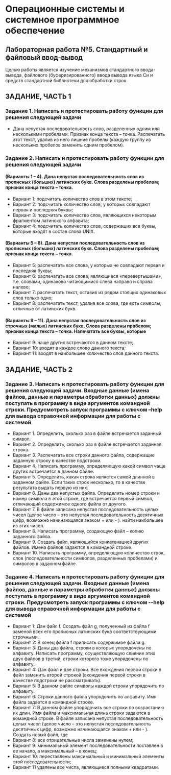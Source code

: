 # Операционные системы и системное программное обеспечение 

## Лабораторная работа №5. Стандартный и файловый ввод-вывод

Целью работы является изучение механизмов стандартного ввода-вывода, файлового (буферизированного) ввода вывода языка Си и средств стандартной библиотеки для обработки строк.

## ЗАДАНИЕ, ЧАСТЬ 1

### Задание 1. Написать и протестировать работу функции для решения следующей задачи 
- Дана непустая последовательность слов, разделенных одним или несколькими пробелами. Признак конца текста – точка. Распечатать этот текст, удалив из него лишние пробелы (каждую группу из нескольких пробелов заменить одним пробелом).

### Задание 2. Написать и протестировать работу функции для решения следующей задачи

#### (Варианты 1 – 4). Дана непустая последовательность слов из прописных (больших) латинских букв. Слова разделены пробелом; признак конца текста – точка.
- Вариант 1: подсчитать количество слов в этом тексте;
- Вариант 2: подсчитать количество слов, у которых совпадают первая и последняя буквы;
- Вариант 3: подсчитать количество слов, являющихся некоторым фрагментом латинского алфавита;
- Вариант 4: подсчитать количество слов, содержащих все буквы, которые входят в состав слова UNIX.

#### (Варианты 5 – 8). Дана непустая последовательность слов из прописных (больших) латинских букв. Слова разделены пробелом; признак конца текста – точка.
- Вариант 5: распечатать все слова, у которых не совпадают первая и последняя буквы;
- Вариант 6: распечатать все слова, являющиеся «перевертышами», т.е. словами, одинаково читающимися слева направо и справа налево;
- Вариант 7: распечатать текст, оставив из рядом стоящих одинаковых слов только одно;
- Вариант 8: распечатать текст, удалив все слова, где есть символы, отличные от латинских букв.

#### (Варианты 9 – 11). Дана непустая последовательность слов из строчных (малых) латинских букв. Слова разделены пробелом; признак конца текста – точка. Напечатать все буквы, которые
- Вариант 9: чаще других встречаются в данном тексте;
- Вариант 10: входят в каждое слово данного текста;
- Вариант 11: входят в наибольшее количество слов данного текста.

## ЗАДАНИЕ, ЧАСТЬ 2

### Задание 3. Написать и протестировать работу функции для решения следующей задачи. Входные данные (имена файлов, данные и параметры обработки данных) должны поступать в программу в виде аргументов командной строки. Предусмотреть запуск программы с ключом –help для вывода справочной информации для работы с системой
- Вариант 1. Определить, сколько раз в файле встречается заданный символ.
- Вариант 2. Определить, сколько раз в файле встречается заданная строка.
- Вариант 3. Распечатать все строки данного файла, содержащие заданную строку в качестве подстроки.
- Вариант 4. Написать программу, определяющую какой символ чаще других встречается в данном файле.
- Вариант 5. Определить, какая строка является самой длинной в заданном файле. Если таких строк несколько, то в качестве результата выдать первую из них.
- Вариант 6. Даны два непустых файла. Определить номер строки и номер символа в этой строке, где встречается первый символ, отличающий содержимое одного файла от другого.
- Вариант 7. В файле записана непустая последовательность целых чисел (целое число – это непустая последовательность десятичных цифр, возможно начинающаяся знаком + или - ). найти наибольшее из этих чисел.
- Вариант 8. Написать программу, создающую файл – копию заданного файла. 
- Вариант 9. Создать файл, являющийся конкатенацией других файлов. Имена файлов задаются в командной строке.
- Вариант 10. Написать программу, определяющую количество строк, слов (последовательности символов, разделенных пробелами) и символов в заданном файле.

### Задание 4. Написать и протестировать работу функции для решения следующей задачи. Входные данные (имена файлов, данные и параметры обработки данных) должны поступать в программу в виде аргументов командной строки. Предусмотреть запуск программы с ключом --help для вывода справочной информации для работы с системой
- Вариант 1: Дан файл f. Создать файл g, полученный из файла f заменой всех его прописных латинских букв соответствующими строчными.
- Вариант 2: В конец файла f приписать содержимое файла g.
- Вариант 3: Даны два файла, строки в которых упорядочены по алфавиту. Написать программу, осуществляющую слияние этих двух файлов в третий, строки которого тоже упорядочены по алфавиту.
- Вариант 4: Дан файл и две строки. Все вхождения первой строки в файл заменить второй строкой (вхождения первой строки в качестве подстроки не рассматривать).
- Вариант 5: В данном файле символы каждой строки упорядочить по алфавиту.
- Вариант 6: Строки данного файла упорядочить по алфавиту. Имя файла задается в командной строке.
- Вариант 7: В данном файле упорядочить все строки по возрастанию их длин. Имя файла и максимальная длина строки задаются в командной строке.
В файле записана непустая последовательность целых чисел (целое число – это непустая последовательность десятичных цифр, возможно начинающаяся знаком + или - ). Создать новый файл, где
- Вариант 8: все отрицательные числа заменены нулем;
- Вариант 9: минимальный элемент последовательности поставлен в ее начало, а максимальный – в конец;
- Вариант 10: переставлены максимальный и минимальный элементы этой последовательности;
- Вариант 11 удалены все числа, являющиеся полными квадратами.
